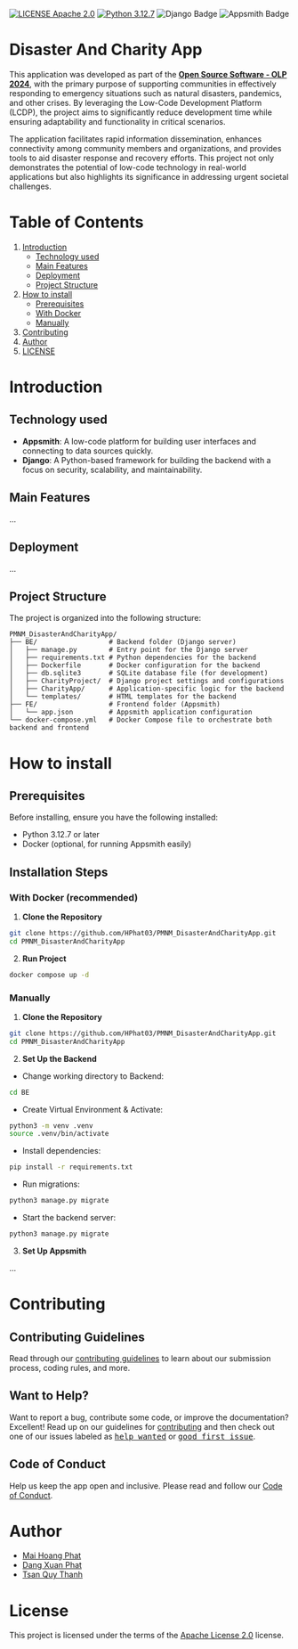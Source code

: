 [![LICENSE Apache 2.0](https://img.shields.io/badge/license-Apache%202.0-blue?style=flat-square)](https://www.apache.org/licenses/LICENSE-2.0)
[![Python 3.12.7](https://img.shields.io/badge/python-3.12.7-blue)](https://www.python.org/downloads/release/python-3127/)
![Django Badge](https://img.shields.io/badge/django-092E20?logo=django&logoColor=white)
![Appsmith Badge](https://img.shields.io/badge/Appsmith-2A2F3D?logo=appsmith&logoColor=fff)

# Disaster And Charity App

This application was developed as part of the **[Open Source Software - OLP 2024](https://www.olp.vn/procon-pmmn/ph%E1%BA%A7n-m%E1%BB%81m-ngu%E1%BB%93n-m%E1%BB%9F)**, with the primary purpose of supporting communities in effectively responding to emergency situations such as natural disasters, pandemics, and other crises. By leveraging the Low-Code Development Platform (LCDP), the project aims to significantly reduce development time while ensuring adaptability and functionality in critical scenarios.

The application facilitates rapid information dissemination, enhances connectivity among community members and organizations, and provides tools to aid disaster response and recovery efforts. This project not only demonstrates the potential of low-code technology in real-world applications but also highlights its significance in addressing urgent societal challenges.

# Table of Contents

1. [Introduction](#introduction)
    - [Technology used](#technology-used)
    - [Main Features](#main-features)
    - [Deployment](#deployment)
    - [Project Structure](#project-structure)
2. [How to install](#how-to-install)
    - [Prerequisites](#prerequisites)
    - [With Docker](#with-docker-recommended)
    - [Manually](#manually)
3. [Contributing](#contributing)
4. [Author](#author)
5. [LICENSE](#license)

# Introduction

## Technology used

- **Appsmith**: A low-code platform for building user interfaces and connecting to data sources quickly.
- **Django**: A Python-based framework for building the backend with a focus on security, scalability, and maintainability.

## Main Features

...

## Deployment

...

## Project Structure

The project is organized into the following structure:

```
PMNM_DisasterAndCharityApp/
├── BE/                  # Backend folder (Django server)
│   ├── manage.py        # Entry point for the Django server
│   ├── requirements.txt # Python dependencies for the backend
│   ├── Dockerfile       # Docker configuration for the backend
│   ├── db.sqlite3       # SQLite database file (for development)
│   ├── CharityProject/  # Django project settings and configurations
│   ├── CharityApp/      # Application-specific logic for the backend
│   └── templates/       # HTML templates for the backend
├── FE/                  # Frontend folder (Appsmith)
│   └── app.json         # Appsmith application configuration
└── docker-compose.yml   # Docker Compose file to orchestrate both backend and frontend
```

# How to install

## Prerequisites  
Before installing, ensure you have the following installed:  
- Python 3.12.7 or later
- Docker (optional, for running Appsmith easily)

## Installation Steps

### With Docker (recommended)

1. **Clone the Repository**  
```bash
git clone https://github.com/HPhat03/PMNM_DisasterAndCharityApp.git
cd PMNM_DisasterAndCharityApp
```

2. **Run Project**
```bash
docker compose up -d
```

### Manually

1. **Clone the Repository**  
```bash
git clone https://github.com/HPhat03/PMNM_DisasterAndCharityApp.git
cd PMNM_DisasterAndCharityApp
```

2. **Set Up the Backend**

- Change working directory to Backend:
```bash
cd BE
```

- Create Virtual Environment & Activate:
```bash
python3 -m venv .venv
source .venv/bin/activate
```

- Install dependencies:
```bash
pip install -r requirements.txt
```

- Run migrations:
```bash
python3 manage.py migrate
```

- Start the backend server:
```bash
python3 manage.py migrate
```

3. **Set Up Appsmith**

...

# Contributing

## Contributing Guidelines

Read through our [contributing guidelines][contributing] to learn about our submission process, coding rules, and more.

## Want to Help?

Want to report a bug, contribute some code, or improve the documentation? Excellent! Read up on our guidelines for [contributing][contributing] and then check out one of our issues labeled as <kbd>[help wanted](https://github.com/HPhat03/PMNM_DisasterAndCharityApp/labels/help%20wanted)</kbd> or <kbd>[good first issue](https://github.com/HPhat03/PMNM_DisasterAndCharityApp/labels/good%20first%20issue)</kbd>.

## Code of Conduct

Help us keep the app open and inclusive. Please read and follow our [Code of Conduct][codeofconduct].

# Author

-   [Mai Hoang Phat](https://github.com/HPhat03)
-   [Dang Xuan Phat](https://github.com/xuanphat11112003)
-   [Tsan Quy Thanh](https://github.com/quythanh)

# License

This project is licensed under the terms of the [Apache License 2.0](http://www.apache.org/licenses/) license.


[codeofconduct]: CODE_OF_CONDUCT.md
[contributing]: CONTRIBUTING.md
